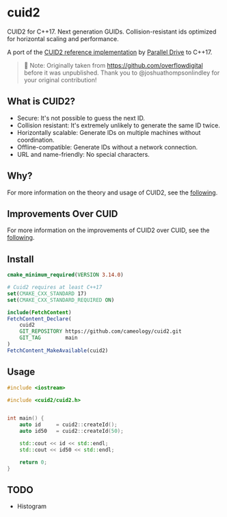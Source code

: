 # cuid2

CUID2 for C++17. Next generation GUIDs. Collision-resistant ids optimized for 
horizontal scaling and performance.

A port of the [CUID2 reference implementation](https://github.com/paralleldrive/cuid2) 
by [Parallel Drive](https://github.com/paralleldrive) to C++17.

> :memo: Note: Originally taken from https://github.com/overflowdigital before it 
> was unpublished. Thank you to @joshuathompsonlindley for your original contribution!

## What is CUID2?

* Secure: It's not possible to guess the next ID.
* Collision resistant: It's extremely unlikely to generate the same ID twice.
* Horizontally scalable: Generate IDs on multiple machines without coordination.
* Offline-compatible: Generate IDs without a network connection.
* URL and name-friendly: No special characters.

## Why?

For more information on the theory and usage of CUID2, see the 
[following](https://github.com/paralleldrive/cuid2#why).

## Improvements Over CUID

For more information on the improvements of CUID2 over CUID, see the 
[following](https://github.com/paralleldrive/cuid2#improvements-over-cuid).


## Install
```cmake
cmake_minimum_required(VERSION 3.14.0)

# Cuid2 requires at least C++17
set(CMAKE_CXX_STANDARD 17)
set(CMAKE_CXX_STANDARD_REQUIRED ON)

include(FetchContent)
FetchContent_Declare(
    cuid2
    GIT_REPOSITORY https://github.com/cameology/cuid2.git
    GIT_TAG        main
)
FetchContent_MakeAvailable(cuid2)
```

## Usage
```c++
#include <iostream>

#include <cuid2/cuid2.h>


int main() {
    auto id     = cuid2::createId();
    auto id50   = cuid2::createId(50);

    std::cout << id << std::endl;
    std::cout << id50 << std::endl;

    return 0;
}
```

## TODO
- Histogram